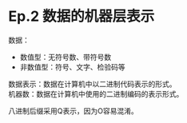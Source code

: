 # Ep.2 数据的机器层表示

数据：

* 数值型：无符号数、带符号数
* 非数值型：符号、文字、检验码等

数据表示：数据在计算机中以二进制代码表示的形式。  
机器数：数据在计算机中使用的二进制编码的表示形式。

八进制后缀采用Q表示，因为O容易混淆。
